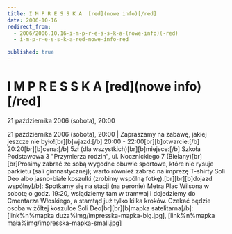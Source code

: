 ```yaml
---
title: I M P R E S S K A  [red](nowe info)[/red]
date: 2006-10-16
redirect_from: 
  - 2006/2006.10.16-i-m-p-r-e-s-s-k-a-(nowe-info)(-red)
  - i-m-p-r-e-s-s-k-a-red-nowe-info-red

published: true
---
```




# I M P R E S S K A  [red](nowe info)[/red]

<time>21 października 2006 (sobota), 20:00</time>

21 października 2006 (sobota), 20:00 | Zapraszamy na zabawę, jakiej jeszcze nie było![br][b]wjazd:[/b] 20:00 - 22:00[br][b]otwarcie:[/b] 20:20[br][b]cena:[/b] 5zł (dla wszystkich)[br][b]miejsce:[/b] Szkoła Podstawowa 3 "Przymierza rodzin", ul. Nocznickiego 7 (Bielany)[br][br]Prosimy zabrać ze sobą wygodne obuwie sportowe, które nie rysuje parkietu (sali gimnastycznej); warto również zabrać na imprezę T-shirty Soli Deo albo jasno-białe koszulki (zrobimy wspólną fotkę).[br][br][b]dojazd wspólny[/b]: Spotkamy się na stacji (na peronie) Metra Plac Wilsona w sobotę o godz. 19:20, wsiądziemy tam w tramwaj i dojedziemy do Cmentarza Włoskiego, a stamtąd już tylko kilka kroków. Czekać będzie osoba w żółtej koszulce Soli Deo[br][br][b]mapka satelitarna[/b]: [link%n%mapka duża%img/impresska-mapka-big.jpg], [link%n%mapka mała%img/impresska-mapka-small.jpg]

<!--CONTENT FROM OLD SERVER (jos before 2013): 21 października 2006 (sobota), 20:00 | Zapraszamy na zabawę, jakiej jeszcze nie było![br][b]wjazd:[/b] 20:00 - 22:00[br][b]otwarcie:[/b] 20:20[br][b]cena:[/b] 5zł (dla wszystkich)[br][b]miejsce:[/b] Szkoła Podstawowa 3 "Przymierza rodzin", ul. Nocznickiego 7 (Bielany)[br][br]Prosimy zabrać ze sobą wygodne obuwie sportowe, które nie rysuje parkietu (sali gimnastycznej); warto również zabrać na imprezę T-shirty Soli Deo albo jasno-białe koszulki (zrobimy wspólną fotkę).[br][br][b]dojazd wspólny[/b]: Spotkamy się na stacji (na peronie) Metra Plac Wilsona w sobotę o godz. 19:20, wsiądziemy tam w tramwaj i dojedziemy do Cmentarza Włoskiego, a stamtąd już tylko kilka kroków. Czekać będzie osoba w żółtej koszulce Soli Deo[br][br][b]mapka satelitarna[/b]: [link%n%mapka duża%img/impresska-mapka-big.jpg], [link%n%mapka mała%img/impresska-mapka-small.jpg]
-->

<!--{{json:{"created_date":"2006-10-16 20:54:09","publish_down":"0000-00-00 00:00:00","id":"396"}}}-->
